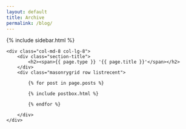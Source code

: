 ```yaml
---
layout: default
title: Archive
permalink: /blog/
---
```


<!-- Begin List Posts
================================================== -->
<section class="row recent-posts">
    <div class="col-md-4 col-lg-4">
        {% include sidebar.html %}
    </div>

    <div class="col-md-8 col-lg-8">
        <div class="section-title">
            <h2><span>{{ page.type }} '{{ page.title }}'</span></h2>
        </div>
        <div class="masonrygrid row listrecent">

            {% for post in page.posts %}

            {% include postbox.html %}

            {% endfor %}

        </div>
    </div>
</section>